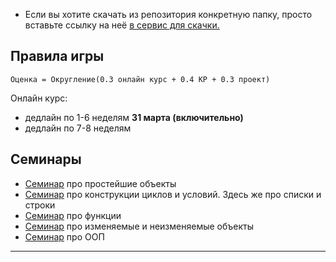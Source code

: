 - Если вы хотите скачать из репозитория конкретную папку, просто вставьте ссылку на неё [в сервис для скачки.](https://minhaskamal.github.io/DownGit/#/home)

## Правила игры

```
Оценка = Округление(0.3 онлайн курс + 0.4 КР + 0.3 проект)
```

Онлайн курс:
* дедлайн по 1-6 неделям **31 марта (включительно)**
* дедлайн по 7-8 неделям

## Семинары

- [Семинар](https://nbviewer.org/github/ahmedushka7/hse-mimi-python/blob/main/seminars/sem_01.ipynb) про простейшие объекты
- [Семинар](https://nbviewer.org/github/ahmedushka7/hse-mimi-python/blob/main/seminars/sem_02.ipynb) про конструкции циклов и условий. Здесь же про списки и строки
- [Семинар](https://nbviewer.org/github/ahmedushka7/hse-mimi-python/blob/main/seminars/sem_03.ipynb) про функции 
- [Семинар](https://nbviewer.org/github/ahmedushka7/hse-mimi-python/blob/main/seminars/sem_04.ipynb) про изменяемые и неизменяемые объекты
- [Семинар](https://nbviewer.org/github/ahmedushka7/hse-mimi-python/blob/main/seminars/sem_06_OOP.ipynb) про ООП

---
